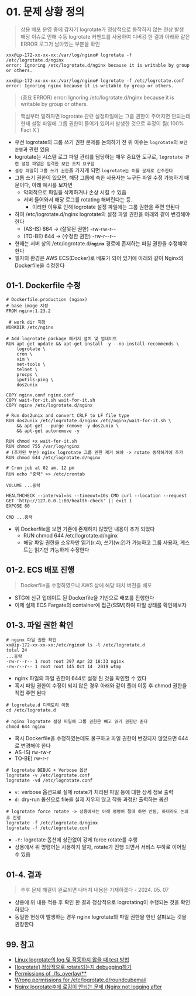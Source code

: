 # 01. 문제 상황 정의

> 상용 배포 운영 중에 갑자기 logrotate가 정상적으로 동작하지 않는 현상 발생  
> 해당 이슈로 인해 수동 logrotate 커멘드를 사용하여 디버깅 한 결과 아래와 같은 ERROR 로그가 남아있는 부분을 확인

```shell
xxx@ip-172-xx-xx-xx:/var/log/nginx# logrotate -f /etc/logrotate.d/nginx
error: Ignoring /etc/logrotate.d/nginx because it is writable by group or others.

xxx@ip-172-xx-xx-xx:/var/log/nginx# logrotate -f /etc/logrotate.conf
error: Ignoring nginx because it is writable by group or others.
```

> (중요 ERROR) error: Ignoring /etc/logrotate.d/nginx because it is writable by group or others.

> 핵심부터 말하자면 logrotate 관련 설정파일에는 그룹 권한이 주어지면 안되는데  
> 현재 설정 파일에 그룹 권한이 들어가 있어서 발생한 것으로 추정이 됨( 100% Fact X )

- 우선 logrotate의 그룹 쓰기 권한 문제를 논의하기 전 위 이슈는 `logrotate`의 `보안 관행`과 관련 있음
- logrotate는 시스템 로그 파일 관리를 담당하는 매우 중요한 도구로, `logrotate 관련 설정 파일은 엄격한 보안 조치 요구함`
- `설정 파일`이 `그룹 쓰기 권한`을 가지게 되면 `logrotate는 이를 문제로 간주한다`
- 그룹 쓰기 권한이 있으면, 해당 그룹에 속한 사용자는 누구든 파일 수정 가능하기 때문이다, 아래 예시를 보자면
  - 악의적으로 파일을 삭제하거나 손상 시킬 수 있음
  - 서버 들어와서 해당 로그를 rotating 해버린다는 등..
    - 이러한 이유로 인해 logrotate 설정 파일에는 그룹 권한을 주면 안된다
- 하여 /etc/logrotate.d/nginx logrotate의 설정 파일 권한을 아래와 같이 변경해야 한다
  - (AS-IS) 664 -> (잘못된 권한) -rw-rw-r--
  - (TO-BE) 644 -> (수정한 권한) -rw-r--r--
- 현재는 서버 상의 /etc/logrotate.d/**`nginx`** 경로에 존재하는 파일 권한을 수정해야 한다
- 필자의 환경은 AWS ECS(Docker)로 배포가 되어 있기에 아래와 같이 Nginx의 Dockerfile을 수정한다

## 01-1. Dockerfile 수정

```shell
# Dockerfile.production (nginx)
# base image 지정
FROM nginx:1.23.2
 
 # work dir 지정
WORKDIR /etc/nginx

# Add logrotate package 패키지 설치 및 업데이트
RUN apt-get update && apt-get install -y --no-install-recommends \
    logrotate \
    cron \
    vim \
    net-tools \
    telnet \
    procps \
    iputils-ping \
    dos2unix

COPY nginx.conf nginx.conf
COPY wait-for-it.sh wait-for-it.sh
COPY nginx /etc/logrotate.d/nginx

# Run dos2unix and convert CRLF to LF file type
RUN dos2unix /etc/logrotate.d/nginx /etc/nginx/wait-for-it.sh \
    && apt-get --purge remove -y dos2unix \
    && apt-get autoremove -y

RUN chmod +x wait-for-it.sh
RUN chmod 755 /var/log/nginx
# (추가된 부분) nginx logrotate 그룹 권한 제거 해야 -> rotate 동작하기에 추가
RUN chmod 644 /etc/logrotate.d/nginx

# Cron job at 02 am, 12 pm
RUN echo "중략" >> /etc/crontab

VOLUME ...중략

HEALTHCHECK --interval=5s --timeout=10s CMD curl --location --request GET 'http://127.0.0.1:80/health-check' || exit 1
EXPOSE 80

CMD ...중략
```

- 위 Dockerfile을 보면 기존에 존재하지 않았던 내용이 추가 되었다
  - RUN chmod 644 /etc/logrotate.d/nginx
  - 해당 파일 권한을 소유자만 읽기(r:4), 쓰기(w:2)가 가능하고 그룹 사용자, 게스트는 읽기만 가능하게 수정한다

## 01-2. ECS 배포 진행

> Dockerfile을 수정하였으니 AWS 상에 해당 패치 버전을 배포  

- STG에 신규 업데이트 된 Dockerfile을 기반으로 배포를 진행한다
- 이제 실제 ECS Fargate의 container에 접근(SSM)하여 파일 상태를 확인해보자

## 01-3. 파일 권한 확인

```shell
# nginx 파일 권한 확인
xx@ip-172-xx-xx-xx:/etc/nginx# ls -l /etc/logrotate.d
total 24
...중략
-rw-r--r-- 1 root root 297 Apr 22 18:33 nginx
-rw-r--r-- 1 root root 145 Oct 14  2019 wtmp
```

- nginx 파일의 파일 권한이 644로 설정 된 것을 확인할 수 있다
- 혹시 파일 권한이 수정이 되지 않은 경우 아래와 같이 폴더 이동 후 chmod 권한을 직접 주면 된다

```shell
# logrotate.d 디렉토리 이동
cd /etc/logrotate.d
```

```shell
# nginx logrotate 설정 파일에 그룹 권한은 빼고 읽기 권한만 준다
chmod 644 nginx 
```

- 혹시 Dockerfile을 수정하였는데도 불구하고 파일 권한이 변경되지 않았으면 644로 변경해야 한다
- AS-IS) rw-rw-r
- TO-BE) rw-r-r

```shell
# logrotate DEBUG + Verbose 옵션
logrotate -v /etc/logrotate.conf
logrotate -vd /etc/logrotate.conf
```

- `v:` verbose 옵션으로 실제 rotate가 처리된 파일 등에 대한 상세 정보 출력
- `d:` dry-run 옵션으로 file을 실제 지우지 않고 작동 과정만 출력하는 옵션

```shell
# logrotate force rotate -> 상용에서는 아래 명령어 절대 하면 안됨, 하더라도 논의 후 진행
logrotate -f /etc/logrotate.d/nginx
logrotate -f /etc/logrotate.conf
```

- `-f:` logrotate 옵션에 상관없이 강제 force rotate를 수행
- 상용에서 위 명령어는 사용하지 말자, rotate가 진행 되면서 서비스 부하로 이어질 수 있음

## 01-4. 결과

> 추후 문제 해결이 완료되면 나머지 내용은 기재하겠다 - 2024. 05. 07

- 상용에 위 내용 적용 후 확인 한 결과 정상적으로 logrotating이 수행되는 것을 확인하였다
- 동일한 현상이 발생하는 경우 nginx logrotate의 파일 권한을 한번 살펴보는 것을 권장한다


## 99. 참고

- [Linux logrotate의 log 및 작동하지 않을 때 test 방법](https://jason-heo.github.io/sys/admin/2016/08/30/logrotate-test.html)
- [[logrotate] 정상적으로 rotate되는지 debugging하기](https://blog.leocat.kr/notes/2018/01/30/logrotate-debugging)
- [Permissions of ./fs_overlay/**](https://github.com/SteveLTN/https-portal/issues/265)
- [Wrong permissions for /etc/logrotate.d/roundcubemail](https://github.com/remicollet/remirepo/issues/145)
- [Nginx logrotate후에 로깅이 안되는 문제 (Nginx not logging after](https://hodolman.com/42)
